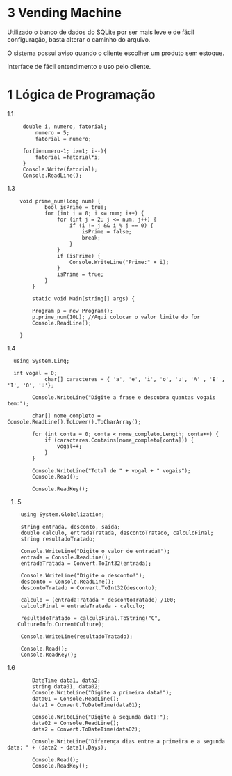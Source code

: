 # 3 Vending Machine

Utilizado o banco de dados do SQLite por ser mais leve e de fácil configuração, basta alterar o caminho do arquivo.

O sistema possui aviso quando o cliente escolher um produto sem estoque.

Interface de fácil entendimento e uso pelo cliente.

# 1 Lógica de Programação

1.1

		 double i, numero, fatorial;
			 numero = 5;
			 fatorial = numero;
		 
		 for(i=numero-1; i>=1; i--){
		     fatorial =fatorial*i;
		 }
		 Console.Write(fatorial);
		 Console.ReadLine();
1.3

        void prime_num(long num) {
                bool isPrime = true;
                for (int i = 0; i <= num; i++) {
                    for (int j = 2; j <= num; j++) {
                        if (i != j && i % j == 0) {
                            isPrime = false;
                            break;
                        }
                    }
                    if (isPrime) {
                        Console.WriteLine("Prime:" + i);
                    }
                    isPrime = true;
                }
            }
            
            static void Main(string[] args) {
    
            Program p = new Program();
            p.prime_num(10L); //Aqui colocar o valor limite do for
            Console.ReadLine();
    
        }
1.4

      using System.Linq;
      
      int vogal = 0;
                char[] caracteres = { 'a', 'e', 'i', 'o', 'u', 'A' , 'E' , 'I', 'O', 'U'};
            
            Console.WriteLine("Digite a frase e descubra quantas vogais tem:");
    
            char[] nome_completo = Console.ReadLine().ToLower().ToCharArray();
    
            for (int conta = 0; conta < nome_completo.Length; conta++) {
                if (caracteres.Contains(nome_completo[conta])) {
                    vogal++;
                }
            }
    
            Console.WriteLine("Total de " + vogal + " vogais");
            Console.Read();
    
            Console.ReadKey();
1. 5

        using System.Globalization; 
          
        string entrada, desconto, saida;
        double calculo, entradaTratada, descontoTratado, calculoFinal;
        string resultadoTratado;
            
        Console.WriteLine("Digite o valor de entrada!");
        entrada = Console.ReadLine();
        entradaTratada = Convert.ToInt32(entrada);
        
        Console.WriteLine("Digite o desconto!");
        desconto = Console.ReadLine();
        descontoTratado = Convert.ToInt32(desconto);
        
        calculo = (entradaTratada * descontoTratado) /100;
        calculoFinal = entradaTratada - calculo;
        
        resultadoTratado = calculoFinal.ToString("C", CultureInfo.CurrentCulture);
        
        Console.WriteLine(resultadoTratado);
        
        Console.Read();
        Console.ReadKey();

1.6




            DateTime data1, data2;
            string data01, data02;
            Console.WriteLine("Digite a primeira data!");
            data01 = Console.ReadLine();
            data1 = Convert.ToDateTime(data01);
    
            Console.WriteLine("Digite a segunda data!");
            data02 = Console.ReadLine();
            data2 = Convert.ToDateTime(data02);
    
            Console.WriteLine("Diferença dias entre a primeira e a segunda data: " + (data2 - data1).Days);
    
            Console.Read();
            Console.ReadKey();